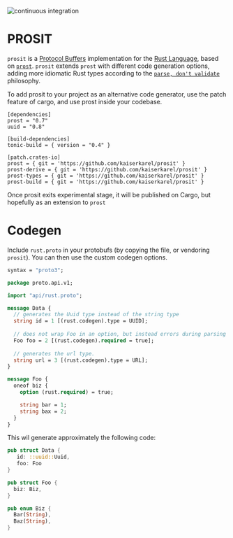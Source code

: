 ![continuous integration](https://github.com/kaiserkarel/prosit/workflows/continuous%20integration/badge.svg)

# PROSIT

`prosit` is a [Protocol Buffers](https://developers.google.com/protocol-buffers/)
implementation for the [Rust Language](https://www.rust-lang.org/), based on [`prost`](https://github.com/danburkert/prost).
`prosit` extends `prost` with different code generation options, adding more idiomatic Rust types according to the [`parse, don't validate`](https://lexi-lambda.github.io/blog/2019/11/05/parse-don-t-validate/) philosophy.

To add prosit to your project as an alternative code generator, use the patch feature of cargo, and use prost inside your codebase.

```
[dependencies]
prost = "0.7"
uuid = "0.8"

[build-dependencies]
tonic-build = { version = "0.4" }

[patch.crates-io]
prost = { git = 'https://github.com/kaiserkarel/prosit' }
prost-derive = { git = 'https://github.com/kaiserkarel/prosit' }
prost-types = { git = 'https://github.com/kaiserkarel/prosit' }
prost-build = { git = 'https://github.com/kaiserkarel/prosit' }
```

Once prosit exits experimental stage, it will be published on Cargo, but hopefully as an extension to `prost`

# Codegen
Include `rust.proto` in your protobufs (by copying the file, or vendoring `prosit`). You can then use the custom codegen options.

```proto
syntax = "proto3";

package proto.api.v1;

import "api/rust.proto";

message Data {
  // generates the Uuid type instead of the string type
  string id = 1 [(rust.codegen).type = UUID];
  
  // does not wrap Foo in an option, but instead errors during parsing if foo is missing.
  Foo foo = 2 [(rust.codegen).required = true];
  
  // generates the url type.
  string url = 3 [(rust.codegen).type = URL];
}

message Foo {
  oneof biz {
    option (rust.required) = true;

    string bar = 1;
    string bax = 2;
  }
}
```

This wil generate approximately the following code:

```rust
pub struct Data {
   id: ::uuid::Uuid,
   foo: Foo
}

pub struct Foo {
  biz: Biz,
}

pub enum Biz {
  Bar(String),
  Baz(String),
}
```

